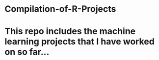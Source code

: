 # Compilation-of-R-Projects

# This repo includes the machine learning projects that I have worked on so far...
